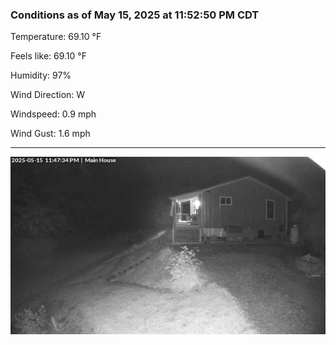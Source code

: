 ### Conditions as of May 15, 2025 at 11:52:50 PM CDT 

Temperature: 69.10 &deg;F

Feels like: 69.10 &deg;F

Humidity: 97%

Wind Direction: W

Windspeed: 0.9 mph

Wind Gust: 1.6 mph

---

<img src="./images/latest.jpeg"/>

